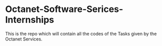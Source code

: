 # Octanet-Software-Serices-Internships
This is the repo which will contain all the codes of the Tasks  given by the Octanet Services.
